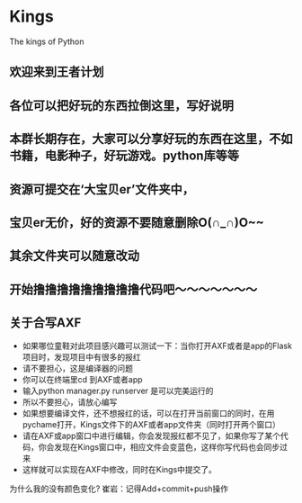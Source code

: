 # Kings
The kings of Python
## 欢迎来到王者计划
## 各位可以把好玩的东西拉倒这里，写好说明
## 本群长期存在，大家可以分享好玩的东西在这里，不如书籍，电影种子，好玩游戏。python库等等
## 资源可提交在‘大宝贝er’文件夹中，
## 宝贝er无价，好的资源不要随意删除O(∩_∩)O~~
## 其余文件夹可以随意改动
## 开始撸撸撸撸撸撸撸撸撸代码吧～～～～～～～


## 关于合写AXF
- 如果哪位童鞋对此项目感兴趣可以测试一下：当你打开AXF或者是app的Flask项目时，发现项目中有很多的报红
- 请不要担心，这是编译器的问题
- 你可以在终端里cd 到AXF或者app
- 输入python manager.py runserver 是可以完美运行的
- 所以不要担心，请放心编写
- 如果想要编译文件，还不想报红的话，可以在打开当前窗口的同时，在用pychame打开，Kings文件下的AXF或者app文件夹（同时打开两个窗口）
- 请在AXF或app窗口中进行编辑，你会发现报红都不见了，如果你写了某个代码，你会发现在Kings窗口中，相应文件会变蓝色，这样你写代码也会同步过来
- 这样就可以实现在AXF中修改，同时在Kings中提交了。





为什么我的没有颜色变化?
崔岩：记得Add+commit+push操作